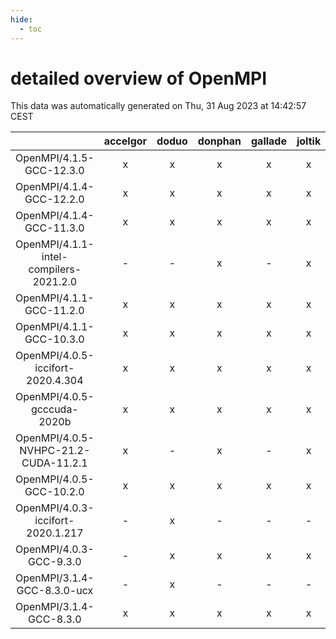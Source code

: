 ```yaml
---
hide:
  - toc
---
```


detailed overview of OpenMPI
============================


This data was automatically generated on Thu, 31 Aug 2023 at 14:42:57 CEST  

| |accelgor|doduo|donphan|gallade|joltik|skitty|swalot|victini|
| :---: | :---: | :---: | :---: | :---: | :---: | :---: | :---: | :---: |
|OpenMPI/4.1.5-GCC-12.3.0|x|x|x|x|x|x|x|x|
|OpenMPI/4.1.4-GCC-12.2.0|x|x|x|x|x|x|x|x|
|OpenMPI/4.1.4-GCC-11.3.0|x|x|x|x|x|x|x|x|
|OpenMPI/4.1.1-intel-compilers-2021.2.0|-|-|x|-|x|x|x|x|
|OpenMPI/4.1.1-GCC-11.2.0|x|x|x|x|x|x|x|x|
|OpenMPI/4.1.1-GCC-10.3.0|x|x|x|x|x|x|x|x|
|OpenMPI/4.0.5-iccifort-2020.4.304|x|x|x|x|x|x|x|x|
|OpenMPI/4.0.5-gcccuda-2020b|x|x|x|x|x|x|x|x|
|OpenMPI/4.0.5-NVHPC-21.2-CUDA-11.2.1|x|-|x|-|x|-|-|-|
|OpenMPI/4.0.5-GCC-10.2.0|x|x|x|x|x|x|x|x|
|OpenMPI/4.0.3-iccifort-2020.1.217|-|x|-|-|-|-|-|-|
|OpenMPI/4.0.3-GCC-9.3.0|-|x|x|x|x|x|x|x|
|OpenMPI/3.1.4-GCC-8.3.0-ucx|-|x|-|-|-|-|x|-|
|OpenMPI/3.1.4-GCC-8.3.0|x|x|x|x|x|x|x|x|
